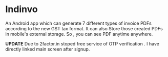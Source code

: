 # Indinvo
An Android app which can generate 7 different types of invoice PDFs according to the new GST tax format.
It can also Store those created PDFs in mobile's external storage. So , you can see PDF anytime anywhere.

**UPDATE**
Due to 2factor.in stoped free service of OTP verification . I have directly linked main screen after signup.
